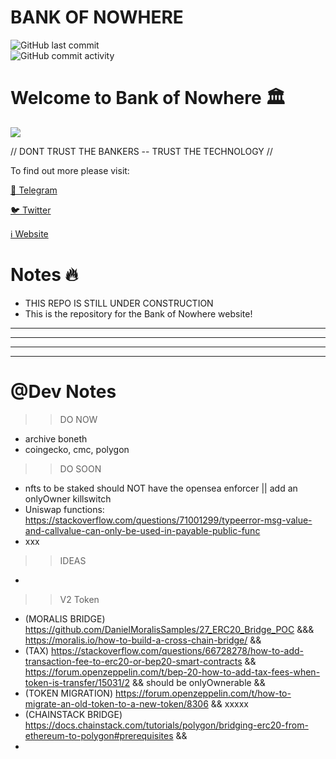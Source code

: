 # **BANK OF NOWHERE**
<img alt="GitHub last commit" src="https://img.shields.io/github/last-commit/s0crates-eth/BON-WORLD?color=orange&label=BON%20was%20here%20%3D%3E&style=plastic"><br><img alt="GitHub commit activity" src="https://img.shields.io/github/commit-activity/y/s0crates-eth/BON-WORLD?color=orange&label=commits%20so%20far%20%3D%3E&style=plastic">

# Welcome to Bank of Nowhere 🏛️

![](https://pbs.twimg.com/profile_banners/1543484568917135361/1671210983/1500x500)

// DONT TRUST THE BANKERS -- TRUST THE TECHNOLOGY //

To find out more please visit:

[💬 Telegram](https://t.me/BankOfNowhereChat)

[🐦 Twitter](https://twitter.com/bankofnowhere)

[ℹ️ Website](https://bankofnowhere.world)

# Notes 🔥

- THIS REPO IS STILL UNDER CONSTRUCTION
- This is the repository for the Bank of Nowhere website! 

____________________________
____________________________
____________________________
____________________________

# @Dev Notes

>> DO NOW
- archive boneth
- coingecko, cmc, polygon


>> DO SOON
- nfts to be staked should NOT have the opensea enforcer || add an onlyOwner killswitch 
- Uniswap functions: https://stackoverflow.com/questions/71001299/typeerror-msg-value-and-callvalue-can-only-be-used-in-payable-public-func
- xxx

>> IDEAS
- 

>> V2 Token
- (MORALIS BRIDGE) https://github.com/DanielMoralisSamples/27_ERC20_Bridge_POC &&& https://moralis.io/how-to-build-a-cross-chain-bridge/ && 
- (TAX) https://stackoverflow.com/questions/66728278/how-to-add-transaction-fee-to-erc20-or-bep20-smart-contracts && https://forum.openzeppelin.com/t/bep-20-how-to-add-tax-fees-when-token-is-transfer/15031/2 && should be onlyOwnerable && 
- (TOKEN MIGRATION) https://forum.openzeppelin.com/t/how-to-migrate-an-old-token-to-a-new-token/8306 && xxxxx
- (CHAINSTACK BRIDGE) https://docs.chainstack.com/tutorials/polygon/bridging-erc20-from-ethereum-to-polygon#prerequisites && 
- 
